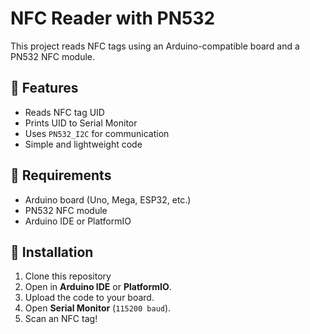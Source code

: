 # NFC Reader with PN532

This project reads NFC tags using an Arduino-compatible board and a PN532 NFC module.  

## 📌 Features
- Reads NFC tag UID
- Prints UID to Serial Monitor
- Uses `PN532_I2C` for communication
- Simple and lightweight code

## 🔧 Requirements
- Arduino board (Uno, Mega, ESP32, etc.)
- PN532 NFC module
- Arduino IDE or PlatformIO

## 🚀 Installation
1. Clone this repository
2. Open in **Arduino IDE** or **PlatformIO**.
3. Upload the code to your board.
4. Open **Serial Monitor** (`115200 baud`).
5. Scan an NFC tag!